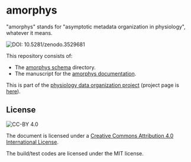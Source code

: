 # amorphys

"amorphys" stands for "asymptotic metadata organization in physiology", whatever it means.

![DOI: 10.5281/zenodo.3529681](https://zenodo.org/badge/doi/10.5281/zenodo.3529681.svg)

This repository consists of:

- The [amorphys schema](schema) directory.
- The manuscript for the [amorphys documentation](https://amorphys-documentation.readthedocs.io/).

This is part of the [physiology data organization project](https://physiology-data-organization.readthedocs.io/)
(project page is [here](https://github.com/gwappa/physiology-data-organization)).

## License

![CC-BY 4.0](https://i.creativecommons.org/l/by/4.0/88x31.png)

The document is licensed under a [Creative Commons Attribution 4.0 International License](http://creativecommons.org/licenses/by/4.0/).

The build/test codes are licensed under the MIT license.
